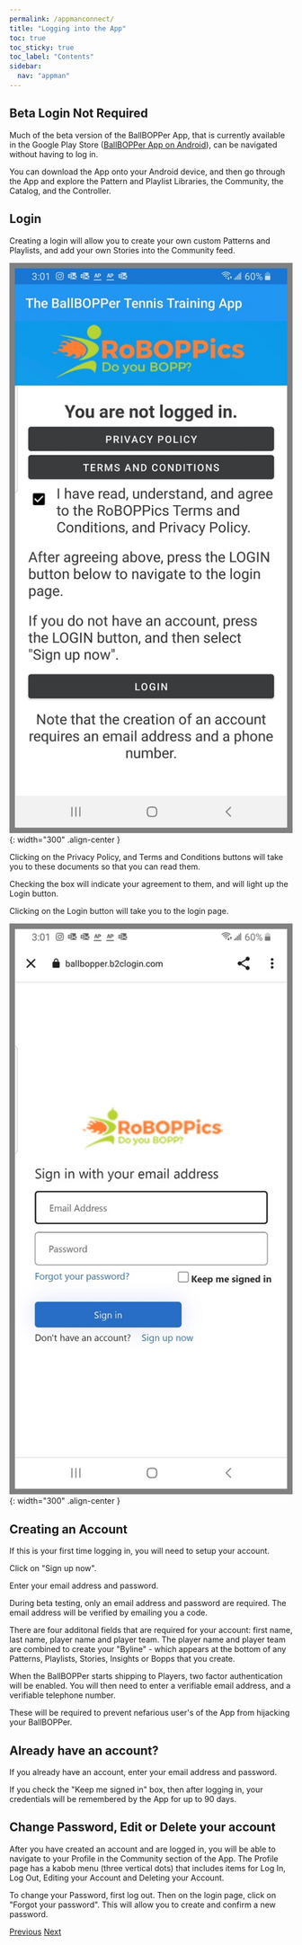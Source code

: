 ```yaml
---
permalink: /appmanconnect/
title: "Logging into the App"
toc: true
toc_sticky: true
toc_label: "Contents"
sidebar:
  nav: "appman"
---
```

## Beta Login Not Required

Much of the beta version of the BallBOPPer App, that is currently available in the Google Play Store  (<a href="https://play.google.com/store/apps/details?id=com.RoBOPPics.bbapp18" >BallBOPPer App on Android</a>), can be navigated without having to log in. 

You can download the App onto your Android device, and then go through the App and explore the Pattern and Playlist Libraries, the Community, the Catalog, and the Controller. 

## Login

Creating a login will allow you to create your own custom Patterns and Playlists, and add your own Stories into the Community feed.

![Prelogin Image](../assets/images/LogInScreen_500.png){: width="300" .align-center } 

Clicking on the Privacy Policy, and Terms and Conditions buttons will take you to these documents so that you can read them.

Checking the box will indicate your agreement to them, and will light up the Login button.

Clicking on the Login button will take you to the login page.

![Login Image](../assets/images/LogInPage_500.png){: width="300" .align-center } 

## Creating an Account

If this is your first time logging in, you will need to setup your account. 

Click on "Sign up now".

Enter your email address and password.

During beta testing, only an email address and password are required. The email address will be verified by emailing you a code.

There are four additonal fields that are required for your account: first name, last name, player name and player team. The player name and player team are combined to create your "Byline" - which appears at the bottom of any Patterns, Playlists, Stories, Insights or Bopps that you create. 

When the BallBOPPer starts shipping to Players, two factor authentication will be enabled. You will then need to enter a verifiable email address, and a verifiable telephone number. 

These will be required to prevent nefarious user's of the App from hijacking your BallBOPPer.

## Already have an account?

If you already have an account, enter your email address and password.

If you check the "Keep me signed in" box, then after logging in, your credentials will be remembered by the App for up to 90 days.

## Change Password, Edit or Delete your account

After you have created an account and are logged in, you will be able to navigate to your Profile in the Community section of the App. The Profile page has a kabob menu (three vertical dots) that includes items for Log In, Log Out, Editing your Account and Deleting your Account.

To change your Password, first log out. Then on the login page, click on "Forgot your password". This will allow you to create and confirm a new password.


  <nav class="pagination">
      <a href="/BallBOPPer/appQuickstart/" class="pagination--pager" title="App Reference">Previous</a>
      <a href="/BallBOPPer/patternLibraries/" class="pagination--pager" title="Pattern Libraries">Next</a> 
  </nav>
